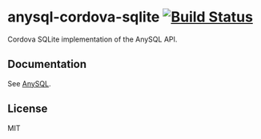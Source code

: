 # anysql-cordova-sqlite [![Build Status](https://travis-ci.org/object-layer/anysql-cordova-sqlite.svg?branch=master)](https://travis-ci.org/object-layer/anysql-cordova-sqlite)

Cordova SQLite implementation of the AnySQL API.

## Documentation

See [AnySQL](https://www.npmjs.com/package/anysql).

## License

MIT
